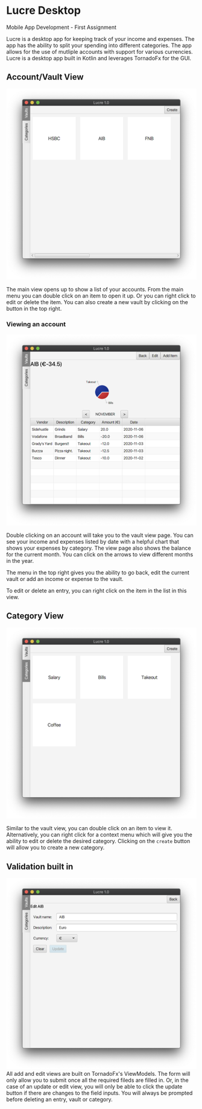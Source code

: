 # Lucre Desktop
Mobile App Development - First Assignment

Lucre is a desktop app for keeping track of your income
and expenses. The app has the ability to split your spending
into different categories. The app allows for the use of mutliple
accounts with support for various currencies. Lucre is a desktop app built in Kotlin and leverages TornadoFx for the GUI.

## Account/Vault View
![](img/main.png)

The main view opens up to show a list of your accounts.
From the main menu you can double click on an item to open it up.
Or you can right click to edit or delete the item. You can also create
a new vault by clicking on the button in the top right.

### Viewing an account
![](img/entries.png)

Double clicking on an account will take you to the vault view page.
You can see your income and expenses listed by date with a helpful
chart that shows your expenses by category. The view page also
shows the balance for the current month. You can click on the arrows
to view different months in the year. 

The menu in the top right gives you the ability to go back, edit
the current vault or add an income or expense to the vault.

To edit or delete an entry, you can right click on the item in the list in this view.

## Category View
![](img/categories.png)

Similar to the vault view, you can double click on an item to view it.
Alternatively, you can right click for a context menu which will give you 
the ability to edit or delete the desired category. Clicking on the `create`
button will allow you to create a new category.

## Validation built in
![](img/validation.png)
All add and edit views are built on TornadoFx's ViewModels. The form
will only allow you to submit once all the required fileds are filled in. Or, in the case of
an update or edit view, you will only be able to click the update button if 
there are changes to the field inputs. You will always be prompted before deleting an entry, vault or category.

